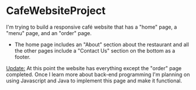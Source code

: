 # CafeWebsiteProject
I'm trying to build a responsive café website that has a "home" page, a "menu" page, and an "order" page.

- The home page includes an "About" section about the restaurant and all the other pages include a "Contact Us" section
on the bottom as a footer. 

<ins>Update:</ins> At this point the website has everything except the "order" page completed. Once I learn more about back-end programming
I'm planning on using Javascript and Java to implement this page and make it functional.
